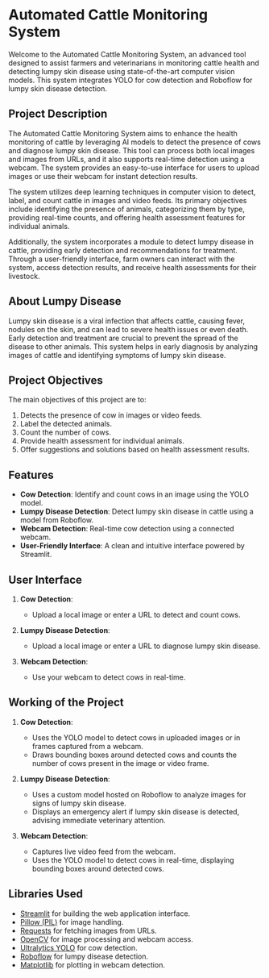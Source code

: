 # Automated Cattle Monitoring System

Welcome to the Automated Cattle Monitoring System, an advanced tool designed to assist farmers and veterinarians in monitoring cattle health and detecting lumpy skin disease using state-of-the-art computer vision models. This system integrates YOLO for cow detection and Roboflow for lumpy skin disease detection.

## Project Description

The Automated Cattle Monitoring System aims to enhance the health monitoring of cattle by leveraging AI models to detect the presence of cows and diagnose lumpy skin disease. This tool can process both local images and images from URLs, and it also supports real-time detection using a webcam. The system provides an easy-to-use interface for users to upload images or use their webcam for instant detection results.

The system utilizes deep learning techniques in computer vision to detect, label, and count cattle in images and video feeds. Its primary objectives include identifying the presence of animals, categorizing them by type, providing real-time counts, and offering health assessment features for individual animals. 

Additionally, the system incorporates a module to detect lumpy disease in cattle, providing early detection and recommendations for treatment. Through a user-friendly interface, farm owners can interact with the system, access detection results, and receive health assessments for their livestock. 


## About Lumpy Disease

Lumpy skin disease is a viral infection that affects cattle, causing fever, nodules on the skin, and can lead to severe health issues or even death. Early detection and treatment are crucial to prevent the spread of the disease to other animals. This system helps in early diagnosis by analyzing images of cattle and identifying symptoms of lumpy skin disease.

## Project Objectives

The main objectives of this project are to:

1. Detects the presence of cow in images or video feeds.
2. Label the detected animals.
3. Count the number of cows.
4. Provide health assessment for individual animals.
5. Offer suggestions and solutions based on health assessment results.

## Features

- **Cow Detection**: Identify and count cows in an image using the YOLO model.
- **Lumpy Disease Detection**: Detect lumpy skin disease in cattle using a model from Roboflow.
- **Webcam Detection**: Real-time cow detection using a connected webcam.
- **User-Friendly Interface**: A clean and intuitive interface powered by Streamlit.

## User Interface

1. **Cow Detection**:
    - Upload a local image or enter a URL to detect and count cows.

2. **Lumpy Disease Detection**:
    - Upload a local image or enter a URL to diagnose lumpy skin disease.

3. **Webcam Detection**:
    - Use your webcam to detect cows in real-time.

## Working of the Project

1. **Cow Detection**:
    - Uses the YOLO model to detect cows in uploaded images or in frames captured from a webcam.
    - Draws bounding boxes around detected cows and counts the number of cows present in the image or video frame.

2. **Lumpy Disease Detection**:
    - Uses a custom model hosted on Roboflow to analyze images for signs of lumpy skin disease.
    - Displays an emergency alert if lumpy skin disease is detected, advising immediate veterinary attention.

3. **Webcam Detection**:
    - Captures live video feed from the webcam.
    - Uses the YOLO model to detect cows in real-time, displaying bounding boxes around detected cows.



## Libraries Used

- [Streamlit](https://streamlit.io/) for building the web application interface.
- [Pillow (PIL)](https://python-pillow.org/) for image handling.
- [Requests](https://requests.readthedocs.io/) for fetching images from URLs.
- [OpenCV](https://opencv.org/) for image processing and webcam access.
- [Ultralytics YOLO](https://github.com/ultralytics/yolov5) for cow detection.
- [Roboflow](https://roboflow.com/) for lumpy disease detection.
- [Matplotlib](https://matplotlib.org/) for plotting in webcam detection.
